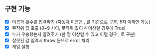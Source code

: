 ## 구현 기능

- [x] 이름과 횟수를 입력하기 (자동차 이름은 , 를 기준으로 구분, 5자 이하만 가능)
- [x] 무작위 값 호출 (0~9 사이, 무작위 값이 4 이상일 경우에 True)
- [x] 누가 우승했는지 알려주기 (한 명 이상일 수 있고 이럴 경우 , 로 구분)
- [x] 잘못된 값 입력시 throw 문으로 error 처리
- [x] 게임 실행
